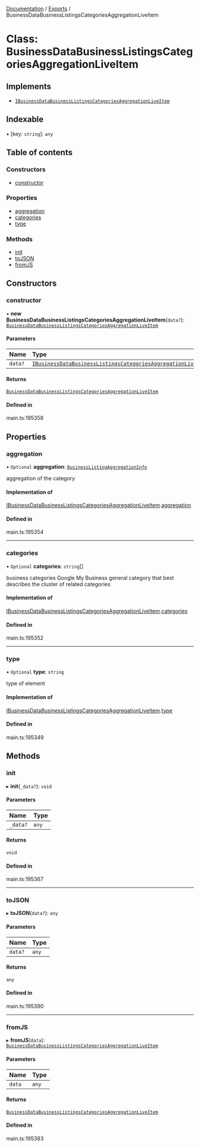 [Documentation](../README.md) / [Exports](../modules.md) / BusinessDataBusinessListingsCategoriesAggregationLiveItem

# Class: BusinessDataBusinessListingsCategoriesAggregationLiveItem

## Implements

- [`IBusinessDataBusinessListingsCategoriesAggregationLiveItem`](../interfaces/IBusinessDataBusinessListingsCategoriesAggregationLiveItem.md)

## Indexable

▪ [key: `string`]: `any`

## Table of contents

### Constructors

- [constructor](BusinessDataBusinessListingsCategoriesAggregationLiveItem.md#constructor)

### Properties

- [aggregation](BusinessDataBusinessListingsCategoriesAggregationLiveItem.md#aggregation)
- [categories](BusinessDataBusinessListingsCategoriesAggregationLiveItem.md#categories)
- [type](BusinessDataBusinessListingsCategoriesAggregationLiveItem.md#type)

### Methods

- [init](BusinessDataBusinessListingsCategoriesAggregationLiveItem.md#init)
- [toJSON](BusinessDataBusinessListingsCategoriesAggregationLiveItem.md#tojson)
- [fromJS](BusinessDataBusinessListingsCategoriesAggregationLiveItem.md#fromjs)

## Constructors

### constructor

• **new BusinessDataBusinessListingsCategoriesAggregationLiveItem**(`data?`): [`BusinessDataBusinessListingsCategoriesAggregationLiveItem`](BusinessDataBusinessListingsCategoriesAggregationLiveItem.md)

#### Parameters

| Name | Type |
| :------ | :------ |
| `data?` | [`IBusinessDataBusinessListingsCategoriesAggregationLiveItem`](../interfaces/IBusinessDataBusinessListingsCategoriesAggregationLiveItem.md) |

#### Returns

[`BusinessDataBusinessListingsCategoriesAggregationLiveItem`](BusinessDataBusinessListingsCategoriesAggregationLiveItem.md)

#### Defined in

main.ts:195358

## Properties

### aggregation

• `Optional` **aggregation**: [`BusinessListingAggregationInfo`](BusinessListingAggregationInfo.md)

aggregation of the category

#### Implementation of

[IBusinessDataBusinessListingsCategoriesAggregationLiveItem](../interfaces/IBusinessDataBusinessListingsCategoriesAggregationLiveItem.md).[aggregation](../interfaces/IBusinessDataBusinessListingsCategoriesAggregationLiveItem.md#aggregation)

#### Defined in

main.ts:195354

___

### categories

• `Optional` **categories**: `string`[]

business categories
Google My Business general category that best describes the cluster of related categories

#### Implementation of

[IBusinessDataBusinessListingsCategoriesAggregationLiveItem](../interfaces/IBusinessDataBusinessListingsCategoriesAggregationLiveItem.md).[categories](../interfaces/IBusinessDataBusinessListingsCategoriesAggregationLiveItem.md#categories)

#### Defined in

main.ts:195352

___

### type

• `Optional` **type**: `string`

type of element

#### Implementation of

[IBusinessDataBusinessListingsCategoriesAggregationLiveItem](../interfaces/IBusinessDataBusinessListingsCategoriesAggregationLiveItem.md).[type](../interfaces/IBusinessDataBusinessListingsCategoriesAggregationLiveItem.md#type)

#### Defined in

main.ts:195349

## Methods

### init

▸ **init**(`_data?`): `void`

#### Parameters

| Name | Type |
| :------ | :------ |
| `_data?` | `any` |

#### Returns

`void`

#### Defined in

main.ts:195367

___

### toJSON

▸ **toJSON**(`data?`): `any`

#### Parameters

| Name | Type |
| :------ | :------ |
| `data?` | `any` |

#### Returns

`any`

#### Defined in

main.ts:195390

___

### fromJS

▸ **fromJS**(`data`): [`BusinessDataBusinessListingsCategoriesAggregationLiveItem`](BusinessDataBusinessListingsCategoriesAggregationLiveItem.md)

#### Parameters

| Name | Type |
| :------ | :------ |
| `data` | `any` |

#### Returns

[`BusinessDataBusinessListingsCategoriesAggregationLiveItem`](BusinessDataBusinessListingsCategoriesAggregationLiveItem.md)

#### Defined in

main.ts:195383
